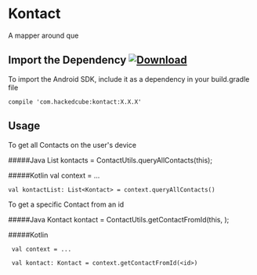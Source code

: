 # Kontact

A mapper around que

## Import the Dependency [ ![Download](https://api.bintray.com/packages/rubixhacker/Kontact/Kontact/images/download.svg) ](https://bintray.com/rubixhacker/Kontact/Kontact/_latestVersion)

To import the Android SDK, include it as a dependency in your build.gradle file

    compile 'com.hackedcube:kontact:X.X.X'


## Usage

To get all Contacts on the user's device

#####Java
    List<Kontact> kontacts = ContactUtils.queryAllContacts(this);

#####Kotlin
    val context = ...
        
    val kontactList: List<Kontact> = context.queryAllContacts()
    
    
    
To get a specific Contact from an id

#####Java
    Kontact kontact = ContactUtils.getContactFromId(this, <id>);
    
#####Kotlin
    
     val context = ...
            
     val kontact: Kontact = context.getContactFromId(<id>)